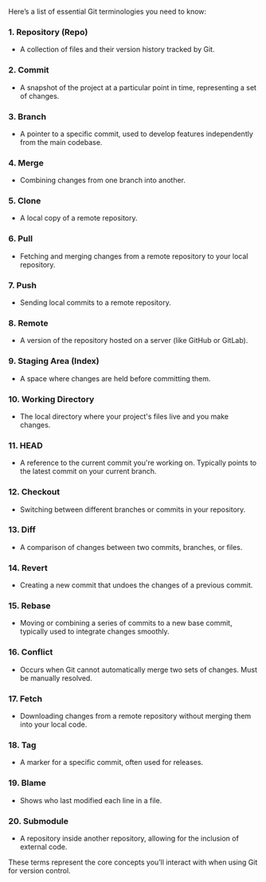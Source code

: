 Here’s a list of essential Git terminologies you need to know:

### 1. **Repository (Repo)**
   - A collection of files and their version history tracked by Git.

### 2. **Commit**
   - A snapshot of the project at a particular point in time, representing a set of changes.

### 3. **Branch**
   - A pointer to a specific commit, used to develop features independently from the main codebase.

### 4. **Merge**
   - Combining changes from one branch into another.

### 5. **Clone**
   - A local copy of a remote repository.

### 6. **Pull**
   - Fetching and merging changes from a remote repository to your local repository.

### 7. **Push**
   - Sending local commits to a remote repository.

### 8. **Remote**
   - A version of the repository hosted on a server (like GitHub or GitLab).

### 9. **Staging Area (Index)**
   - A space where changes are held before committing them.

### 10. **Working Directory**
   - The local directory where your project's files live and you make changes.

### 11. **HEAD**
   - A reference to the current commit you're working on. Typically points to the latest commit on your current branch.

### 12. **Checkout**
   - Switching between different branches or commits in your repository.

### 13. **Diff**
   - A comparison of changes between two commits, branches, or files.

### 14. **Revert**
   - Creating a new commit that undoes the changes of a previous commit.

### 15. **Rebase**
   - Moving or combining a series of commits to a new base commit, typically used to integrate changes smoothly.

### 16. **Conflict**
   - Occurs when Git cannot automatically merge two sets of changes. Must be manually resolved.

### 17. **Fetch**
   - Downloading changes from a remote repository without merging them into your local code.

### 18. **Tag**
   - A marker for a specific commit, often used for releases.

### 19. **Blame**
   - Shows who last modified each line in a file.

### 20. **Submodule**
   - A repository inside another repository, allowing for the inclusion of external code.

These terms represent the core concepts you’ll interact with when using Git for version control.
